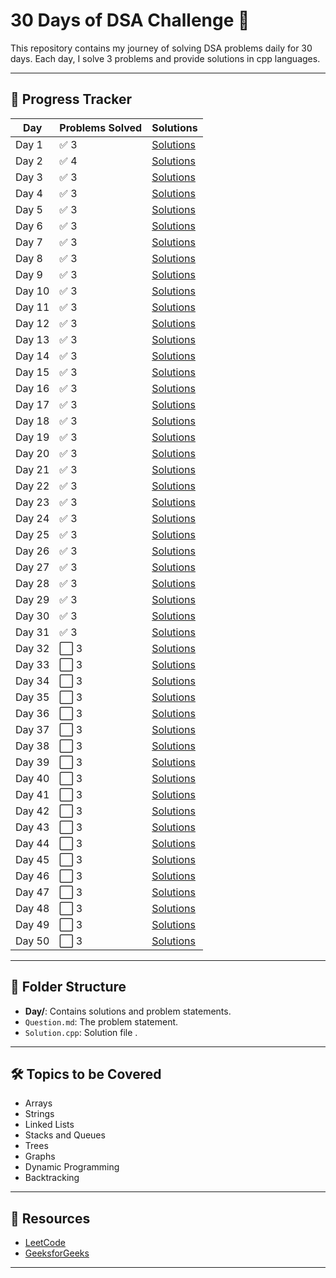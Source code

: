# 30 Days of DSA Challenge 🚀

This repository contains my journey of solving DSA problems daily for 30 days. Each day, I solve 3 problems and provide solutions in cpp languages.

---

## 🚧 Progress Tracker

| Day    | Problems Solved | Solutions            |
| ------ | --------------- | -------------------- |
| Day 1  | ✅ 3            | [Solutions](./DAY1)  |
| Day 2  | ✅ 4            | [Solutions](./DAY2)  |
| Day 3  | ✅ 3            | [Solutions](./DAY3)  |
| Day 4  | ✅ 3            | [Solutions](./DAY4)  |
| Day 5  | ✅ 3            | [Solutions](./DAY5)  |
| Day 6  | ✅ 3            | [Solutions](./DAY6)  |
| Day 7  | ✅ 3            | [Solutions](./DAY7)  |
| Day 8  | ✅ 3            | [Solutions](./DAY8)  |
| Day 9  | ✅ 3            | [Solutions](./DAY9)  |
| Day 10 | ✅ 3            | [Solutions](./DAY10) |
| Day 11 | ✅ 3            | [Solutions](./DAY11) |
| Day 12 | ✅ 3            | [Solutions](./DAY12) |
| Day 13 | ✅ 3            | [Solutions](./DAY13) |
| Day 14 | ✅ 3            | [Solutions](./DAY14) |
| Day 15 | ✅ 3            | [Solutions](./DAY15) |
| Day 16 | ✅ 3            | [Solutions](./DAY16) |
| Day 17 | ✅ 3            | [Solutions](./DAY17) |
| Day 18 | ✅ 3            | [Solutions](./DAY18) |
| Day 19 | ✅ 3            | [Solutions](./DAY19) |
| Day 20 | ✅ 3            | [Solutions](./DAY20) |
| Day 21 | ✅ 3            | [Solutions](./DAY21) |
| Day 22 | ✅ 3            | [Solutions](./DAY22) |
| Day 23 | ✅ 3            | [Solutions](./DAY23) |
| Day 24 | ✅ 3            | [Solutions](./DAY24) |
| Day 25 | ✅ 3            | [Solutions](./DAY25) |
| Day 26 | ✅ 3            | [Solutions](./DAY26) |
| Day 27 | ✅ 3            | [Solutions](./DAY27) |
| Day 28 | ✅ 3            | [Solutions](./DAY28) |
| Day 29 | ✅ 3            | [Solutions](./DAY29) |
| Day 30 | ✅ 3            | [Solutions](./DAY30) |
| Day 31 | ✅ 3            | [Solutions](./DAY31) |
| Day 32 | ⬜ 3            | [Solutions](./DAY32) |
| Day 33 | ⬜ 3            | [Solutions](./DAY33) |
| Day 34 | ⬜ 3            | [Solutions](./DAY34) |
| Day 35 | ⬜ 3            | [Solutions](./DAY35) |
| Day 36 | ⬜ 3            | [Solutions](./DAY36) |
| Day 37 | ⬜ 3            | [Solutions](./DAY37) |
| Day 38 | ⬜ 3            | [Solutions](./DAY38) |
| Day 39 | ⬜ 3            | [Solutions](./DAY39) |
| Day 40 | ⬜ 3            | [Solutions](./DAY40) |
| Day 41 | ⬜ 3            | [Solutions](./DAY41) |
| Day 42 | ⬜ 3            | [Solutions](./DAY42) |
| Day 43 | ⬜ 3            | [Solutions](./DAY43) |
| Day 44 | ⬜ 3            | [Solutions](./DAY44) |
| Day 45 | ⬜ 3            | [Solutions](./DAY45) |
| Day 46 | ⬜ 3            | [Solutions](./DAY46) |
| Day 47 | ⬜ 3            | [Solutions](./DAY47) |
| Day 48 | ⬜ 3            | [Solutions](./DAY48) |
| Day 49 | ⬜ 3            | [Solutions](./DAY49) |
| Day 50 | ⬜ 3            | [Solutions](./DAY50) |

---

## 📂 Folder Structure

- **Day/**: Contains solutions and problem statements.
- `Question.md`: The problem statement.
- `Solution.cpp`: Solution file .

---

## 🛠️ Topics to be Covered

- Arrays
- Strings
- Linked Lists
- Stacks and Queues
- Trees
- Graphs
- Dynamic Programming
- Backtracking

---

## 🔗 Resources

- [LeetCode](https://leetcode.com/)
- [GeeksforGeeks](https://www.geeksforgeeks.org/)

---
